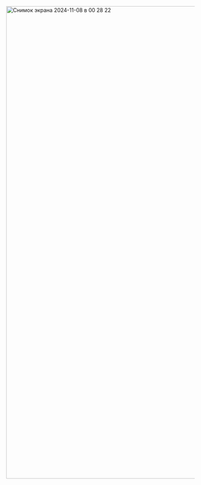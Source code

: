 <img width="1261" alt="Снимок экрана 2024-11-08 в 00 28 22" src="https://github.com/user-attachments/assets/59e75bc9-f3aa-4f00-b9b1-48fd740f7f3d">
